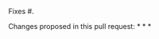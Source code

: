 <!-- Reference the issue that is addressed by this PR -->
Fixes #.

Changes proposed in this pull request:
* 
* 
* 

<!-- Mention the team that should review the PR -->
<!-- @HMS-Analytical-Software/team -->